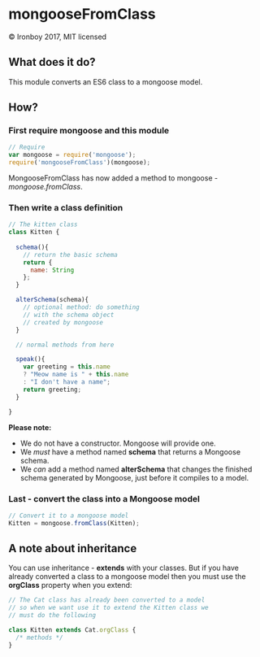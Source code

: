 # mongooseFromClass

© Ironboy 2017, MIT licensed

## What does it do?
This module converts an ES6 class to a mongoose model.

## How?

### First require mongoose and this module

```javascript
// Require
var mongoose = require('mongoose');
require('mongooseFromClass')(mongoose);
```
MongooseFromClass has now added a method to mongoose - *mongoose.fromClass*.

### Then write a class definition

```javascript
// The kitten class
class Kitten {
  
  schema(){
    // return the basic schema
    return {
      name: String
    };
  }

  alterSchema(schema){
    // optional method: do something
    // with the schema object
    // created by mongoose
  }

  // normal methods from here

  speak(){
    var greeting = this.name
    ? "Meow name is " + this.name
    : "I don't have a name";
    return greeting;
  }

}
```

**Please note:**

* We do not have a constructor. Mongoose will provide one.
* We *must* have a method named **schema** that returns a Mongoose schema.
* We *can* add a method named **alterSchema** that changes the finished schema generated by Mongoose, just before it compiles to a model.

### Last - convert the class into a Mongoose model

```javascript
// Convert it to a mongoose model
Kitten = mongoose.fromClass(Kitten);
```

## A note about inheritance
You can use inheritance - **extends** with your classes. But if you have already converted a class to a mongoose model then you must use the **orgClass** property when you extend:

```javascript
// The Cat class has already been converted to a model
// so when we want use it to extend the Kitten class we
// must do the following

class Kitten extends Cat.orgClass {
  /* methods */
}
```
